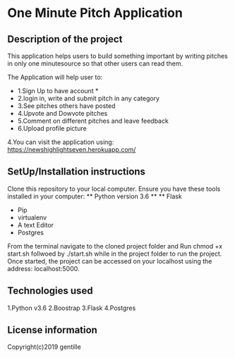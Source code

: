 # One Minute Pitch Application


## Description of the project

This application helps users to build something important by writing pitches in only one minutesource so that other users can read them.

The Application will help user to:
* 1.Sign Up to have account *
* 2.login in, write and submit pitch in any category
* 3.See pitches others have posted
* 4.Upvote and Dowvote pitches
* 5.Comment on different pitches and leave feedback
* 6.Upload profile picture

4.You can visit the application using: https://newshighlightseven.herokuapp.com/

## SetUp/Installation instructions

Clone this repository to your local computer.
Ensure you have these tools installed in your computer:
** Python version 3.6 **
** Flask
* Pip
* virtualenv
* A text  Editor
* Postgres


From the terminal navigate to the cloned project folder and 
Run chmod +x start.sh follwoed by ./start.sh while in the project folder to run the  project.
Once started, the project can be accessed on your localhost using the address: localhost:5000.

## Technologies used

1.Python v3.6
2.Boostrap
3.Flask
4.Postgres

## License information
  
Copyright(c)2019 gentille
 



